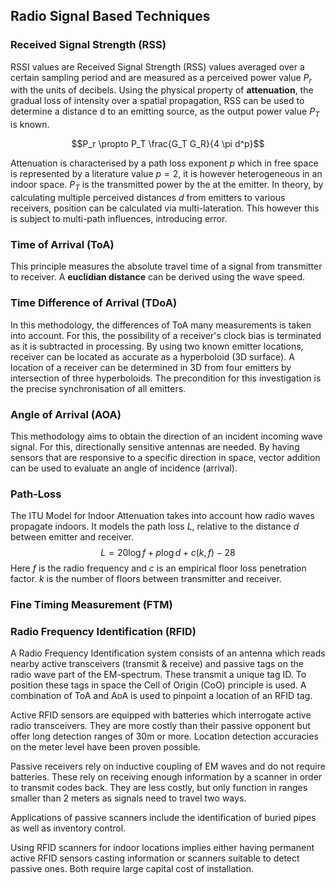 <!--AUTOMATICALLY GENERATED
**********************************************************************
*                                                                    *
*    This file was automatically generated by copying                *
*    'content/notes/wifi/radio_based.md'. If you want to manually    *
*    overwrite it, you have to remove this whole comment.            *
*    Otherwise, it will be overwritten the next time any change      *
*    happens in the notes.                                           *
*                                                                    *
**********************************************************************
-->

## Radio Signal Based Techniques

### Received Signal Strength (RSS)

RSSI values are Received Signal Strength (RSS) values averaged over a certain sampling period and are measured as a perceived power value $P_r$ with the units of decibels. Using the physical property of **attenuation**, the gradual loss of intensity over a spatial propagation, RSS can be used to determine a distance d to an emitting source, as the output power value $P_T$ is known.

$$P_r \propto P_T \frac{G_T G_R}{4 \pi d^p}$$

Attenuation is characterised by a path loss exponent $p$ which in free space is represented by a literature value $p = 2$, it is however heterogeneous in an indoor space. $P_T$ is the transmitted power by the at the emitter. In theory, by calculating multiple perceived distances $d$ from emitters to various receivers, position can be calculated via multi-lateration. This however this is subject to multi-path influences, introducing error.


### Time of Arrival (ToA)

This principle measures the absolute travel time of a signal from transmitter to receiver. A **euclidian distance** can be derived using the wave speed. 

### Time Difference of Arrival (TDoA)

In this methodology, the differences of ToA many measurements is taken into account. For this, the possibility of a receiver's clock bias is terminated as it is subtracted in processing. By using two known emitter locations, receiver can be located as accurate as a hyperboloid (3D surface). A location of a receiver can be determined in 3D from four emitters by intersection of three hyperboloids. The precondition for this investigation is the precise synchronisation of all emitters. 

### Angle of Arrival (AOA)

This methodology aims to obtain the direction of an incident incoming wave signal. For this, directionally sensitive antennas are needed. By having sensors that are responsive to a specific direction in space, vector addition can be used to evaluate an angle of incidence (arrival).

### Path-Loss

The ITU Model for Indoor Attenuation takes into account how radio waves propagate indoors. It models the path loss $L$, relative to the distance $d$ between emitter and receiver. 
$$L=20 \log f+p \log d+c(k, f)-28$$
Here $f$ is the radio frequency and $c$ is an empirical floor loss penetration factor. $k$ is the number of floors between transmitter and receiver. 

### Fine Timing Measurement (FTM)

### Radio Frequency Identification (RFID)

A Radio Frequency Identification system consists of an antenna which reads nearby active transceivers (transmit & receive) and passive tags on the radio wave part of the EM-spectrum. These transmit a unique tag ID. To position these tags in space the Cell of Origin (CoO) principle is used. A combination of ToA and AoA is used to pinpoint a location of an RFID tag. 

Active RFID sensors are equipped with batteries which interrogate active radio transceivers. They are more costly than their passive opponent but offer long detection ranges of 30m or more. Location detection accuracies on the meter level have been proven possible.

Passive receivers rely on inductive coupling of EM waves and do not require batteries. These rely on receiving enough information by a scanner in order to transmit codes back. They are less costly, but only function in ranges smaller than 2 meters as signals need to travel two ways. 

Applications of passive scanners include the identification of buried pipes as well as inventory control. 

Using RFID scanners for indoor locations implies either having permanent active RFID sensors casting information or scanners suitable to detect passive ones. Both require large capital cost of installation. 
